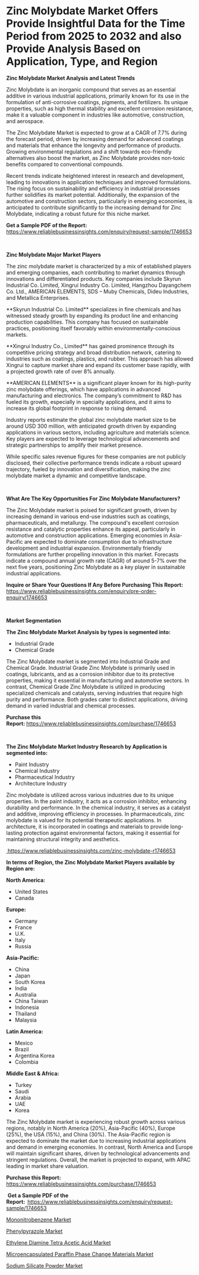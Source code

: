 <p><h1>Zinc Molybdate Market Offers Provide Insightful Data for the Time Period from 2025 to 2032 and also Provide Analysis Based on Application, Type, and Region</h1></p><p><strong>Zinc Molybdate Market Analysis and Latest Trends</strong></p>
<p><p>Zinc Molybdate is an inorganic compound that serves as an essential additive in various industrial applications, primarily known for its use in the formulation of anti-corrosive coatings, pigments, and fertilizers. Its unique properties, such as high thermal stability and excellent corrosion resistance, make it a valuable component in industries like automotive, construction, and aerospace.</p><p>The Zinc Molybdate Market is expected to grow at a CAGR of 7.7% during the forecast period, driven by increasing demand for advanced coatings and materials that enhance the longevity and performance of products. Growing environmental regulations and a shift towards eco-friendly alternatives also boost the market, as Zinc Molybdate provides non-toxic benefits compared to conventional compounds. </p><p>Recent trends indicate heightened interest in research and development, leading to innovations in application techniques and improved formulations. The rising focus on sustainability and efficiency in industrial processes further solidifies its market potential. Additionally, the expansion of the automotive and construction sectors, particularly in emerging economies, is anticipated to contribute significantly to the increasing demand for Zinc Molybdate, indicating a robust future for this niche market.</p></p>
<p><strong>Get a Sample PDF of the Report:&nbsp;</strong> <a href="https://www.reliablebusinessinsights.com/enquiry/request-sample/1746653?utm_campaign=100&utm_medium=2&utm_source=Github&utm_content=ia&utm_term=01042025&utm_id=zinc-molybdate">https://www.reliablebusinessinsights.com/enquiry/request-sample/1746653</a></p>
<p>&nbsp;</p>
<p><strong>Zinc Molybdate Major Market Players</strong></p>
<p><p>The zinc molybdate market is characterized by a mix of established players and emerging companies, each contributing to market dynamics through innovations and differentiated products. Key companies include Skyrun Industrial Co. Limited, Xingrui Industry Co. Limited, Hangzhou Dayangchem Co. Ltd., AMERICAN ELEMENTS, SDS – Muby Chemicals, Dideu Industries, and Metallica Enterprises.</p><p>**Skyrun Industrial Co. Limited** specializes in fine chemicals and has witnessed steady growth by expanding its product line and enhancing production capabilities. This company has focused on sustainable practices, positioning itself favorably within environmentally-conscious markets. </p><p>**Xingrui Industry Co., Limited** has gained prominence through its competitive pricing strategy and broad distribution network, catering to industries such as coatings, plastics, and rubber. This approach has allowed Xingrui to capture market share and expand its customer base rapidly, with a projected growth rate of over 8% annually.</p><p>**AMERICAN ELEMENTS** is a significant player known for its high-purity zinc molybdate offerings, which have applications in advanced manufacturing and electronics. The company’s commitment to R&D has fueled its growth, especially in specialty applications, and it aims to increase its global footprint in response to rising demand.</p><p>Industry reports estimate the global zinc molybdate market size to be around USD 300 million, with anticipated growth driven by expanding applications in various sectors, including agriculture and materials science. Key players are expected to leverage technological advancements and strategic partnerships to amplify their market presence.</p><p>While specific sales revenue figures for these companies are not publicly disclosed, their collective performance trends indicate a robust upward trajectory, fueled by innovation and diversification, making the zinc molybdate market a dynamic and competitive landscape.</p></p>
<p>&nbsp;</p>
<p><strong>What Are The Key Opportunities For Zinc Molybdate Manufacturers?</strong></p>
<p><p>The Zinc Molybdate market is poised for significant growth, driven by increasing demand in various end-use industries such as coatings, pharmaceuticals, and metallurgy. The compound's excellent corrosion resistance and catalytic properties enhance its appeal, particularly in automotive and construction applications. Emerging economies in Asia-Pacific are expected to dominate consumption due to infrastructure development and industrial expansion. Environmentally friendly formulations are further propelling innovation in this market. Forecasts indicate a compound annual growth rate (CAGR) of around 5-7% over the next five years, positioning Zinc Molybdate as a key player in sustainable industrial applications.</p></p>
<p><strong>Inquire or Share Your Questions If Any Before Purchasing This Report:</strong> <a href="https://www.reliablebusinessinsights.com/enquiry/pre-order-enquiry/1746653?utm_campaign=100&utm_medium=2&utm_source=Github&utm_content=ia&utm_term=01042025&utm_id=zinc-molybdate">https://www.reliablebusinessinsights.com/enquiry/pre-order-enquiry/1746653</a></p>
<p>&nbsp;</p>
<p><strong>Market Segmentation</strong></p>
<p><strong>The Zinc Molybdate Market Analysis by types is segmented into:</strong></p>
<p><ul><li>Industrial Grade</li><li>Chemical Grade</li></ul></p>
<p><p>The Zinc Molybdate market is segmented into Industrial Grade and Chemical Grade. Industrial Grade Zinc Molybdate is primarily used in coatings, lubricants, and as a corrosion inhibitor due to its protective properties, making it essential in manufacturing and automotive sectors. In contrast, Chemical Grade Zinc Molybdate is utilized in producing specialized chemicals and catalysts, serving industries that require high purity and performance. Both grades cater to distinct applications, driving demand in varied industrial and chemical processes.</p></p>
<p><strong>Purchase this Report:&nbsp;</strong><a href="https://www.reliablebusinessinsights.com/purchase/1746653?utm_campaign=100&utm_medium=2&utm_source=Github&utm_content=ia&utm_term=01042025&utm_id=zinc-molybdate">https://www.reliablebusinessinsights.com/purchase/1746653</a></p>
<p>&nbsp;</p>
<p><strong>The Zinc Molybdate Market Industry Research by Application is segmented into:</strong></p>
<p><ul><li>Paint Industry</li><li>Chemical Industry</li><li>Pharmaceutical Industry</li><li>Architecture Industry</li></ul></p>
<p><p>Zinc molybdate is utilized across various industries due to its unique properties. In the paint industry, it acts as a corrosion inhibitor, enhancing durability and performance. In the chemical industry, it serves as a catalyst and additive, improving efficiency in processes. In pharmaceuticals, zinc molybdate is valued for its potential therapeutic applications. In architecture, it is incorporated in coatings and materials to provide long-lasting protection against environmental factors, making it essential for maintaining structural integrity and aesthetics.</p></p>
<p><a href="https://www.reliablebusinessinsights.com/zinc-molybdate-r1746653?utm_campaign=100&utm_medium=2&utm_source=Github&utm_content=ia&utm_term=01042025&utm_id=zinc-molybdate">&nbsp;https://www.reliablebusinessinsights.com/zinc-molybdate-r1746653</a></p>
<p><strong>In terms of Region, the Zinc Molybdate Market Players available by Region are:</strong></p>
<p>
    <p> <strong> North America: </strong>
        <ul>
            <li>United States</li>
            <li>Canada</li>
        </ul>
        </p> 
    <p> <strong> Europe: </strong>
        <ul>
            <li>Germany</li>
            <li>France</li>
            <li>U.K.</li>
            <li>Italy</li>
            <li>Russia</li>
        </ul>
        </p> 
    <p> <strong> Asia-Pacific: </strong>
        <ul>
            <li>China</li>
            <li>Japan</li>
            <li>South Korea</li>
            <li>India</li>
            <li>Australia</li>
            <li>China Taiwan</li>
            <li>Indonesia</li>
            <li>Thailand</li>
            <li>Malaysia</li>
        </ul>
        </p> 
    <p> <strong> Latin America: </strong>
        <ul>
            <li>Mexico</li>
            <li>Brazil</li>
            <li>Argentina Korea</li>
            <li>Colombia</li>
        </ul>
        </p> 
    <p> <strong> Middle East & Africa: </strong>
        <ul>
            <li>Turkey</li>
            <li>Saudi</li>
            <li>Arabia</li>
            <li>UAE</li>
            <li>Korea</li>
        </ul>
    </p>
    </p>
<p><p>The Zinc Molybdate market is experiencing robust growth across various regions, notably in North America (20%), Asia-Pacific (40%), Europe (25%), the USA (15%), and China (30%). The Asia-Pacific region is expected to dominate the market due to increasing industrial applications and demand in emerging economies. In contrast, North America and Europe will maintain significant shares, driven by technological advancements and stringent regulations. Overall, the market is projected to expand, with APAC leading in market share valuation.</p></p>
<p><strong>Purchase this Report: </strong><a href="https://www.reliablebusinessinsights.com/purchase/1746653?utm_campaign=100&utm_medium=2&utm_source=Github&utm_content=ia&utm_term=01042025&utm_id=zinc-molybdate">https://www.reliablebusinessinsights.com/purchase/1746653</a></p>
<p>&nbsp;<strong>Get a Sample PDF of the Report:&nbsp;&nbsp;</strong><a href="https://www.reliablebusinessinsights.com/enquiry/request-sample/1746653?utm_campaign=100&utm_medium=2&utm_source=Github&utm_content=ia&utm_term=01042025&utm_id=zinc-molybdate">https://www.reliablebusinessinsights.com/enquiry/request-sample/1746653</a></p>
<p><strong></strong></p>
<p><p><a href="https://github.com/snaikraso/Market-Research-Report-List-1/blob/main/mononitrobenzene-market.md?utm_campaign=100&utm_medium=2&utm_source=Github&utm_content=ia&utm_term=01042025&utm_id=zinc-molybdate">Mononitrobenzene Market</a></p><p><a href="https://github.com/sternymkere4/Market-Research-Report-List-1/blob/main/phenylpyrazole-market.md?utm_campaign=100&utm_medium=2&utm_source=Github&utm_content=ia&utm_term=01042025&utm_id=zinc-molybdate">Phenylpyrazole Market</a></p><p><a href="https://github.com/shimweummul/Market-Research-Report-List-1/blob/main/ethylene-diamine-tetra-acetic-acid-market.md?utm_campaign=100&utm_medium=2&utm_source=Github&utm_content=ia&utm_term=01042025&utm_id=zinc-molybdate">Ethylene Diamine Tetra Acetic Acid Market</a></p><p><a href="https://github.com/bauldlimle6h/Market-Research-Report-List-1/blob/main/microencapsulated-paraffin-phase-change-materials-market.md?utm_campaign=100&utm_medium=2&utm_source=Github&utm_content=ia&utm_term=01042025&utm_id=zinc-molybdate">Microencapsulated Paraffin Phase Change Materials Market</a></p><p><a href="https://github.com/buseknoden2b/Market-Research-Report-List-1/blob/main/sodium-silicate-powder-market.md?utm_campaign=100&utm_medium=2&utm_source=Github&utm_content=ia&utm_term=01042025&utm_id=zinc-molybdate">Sodium Silicate Powder Market</a></p></p>